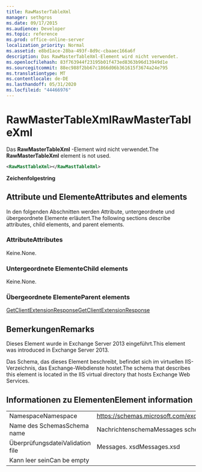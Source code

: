```yaml
---
title: RawMasterTableXml
manager: sethgros
ms.date: 09/17/2015
ms.audience: Developer
ms.topic: reference
ms.prod: office-online-server
localization_priority: Normal
ms.assetid: e8bd1ace-28ba-493f-8d9c-cbaaec166a6f
description: Das RawMasterTableXml-Element wird nicht verwendet.
ms.openlocfilehash: 83f763944f23195b01f473ed8363b96d13949d1e
ms.sourcegitcommit: 88ec988f2bb67c1866d06b361615f3674a24e795
ms.translationtype: MT
ms.contentlocale: de-DE
ms.lasthandoff: 05/31/2020
ms.locfileid: "44466976"
---
```

# <a name="rawmastertablexml"></a><span data-ttu-id="7b828-103">RawMasterTableXml</span><span class="sxs-lookup"><span data-stu-id="7b828-103">RawMasterTableXml</span></span>

<span data-ttu-id="7b828-104">Das **RawMasterTableXml** -Element wird nicht verwendet.</span><span class="sxs-lookup"><span data-stu-id="7b828-104">The **RawMasterTableXml** element is not used.</span></span> 
  
```XML
<RawMastTableXml></RawMastTableXml>
```

 <span data-ttu-id="7b828-105">**Zeichenfolge**</span><span class="sxs-lookup"><span data-stu-id="7b828-105">**string**</span></span>
## <a name="attributes-and-elements"></a><span data-ttu-id="7b828-106">Attribute und Elemente</span><span class="sxs-lookup"><span data-stu-id="7b828-106">Attributes and elements</span></span>

<span data-ttu-id="7b828-107">In den folgenden Abschnitten werden Attribute, untergeordnete und übergeordnete Elemente erläutert.</span><span class="sxs-lookup"><span data-stu-id="7b828-107">The following sections describe attributes, child elements, and parent elements.</span></span>
  
### <a name="attributes"></a><span data-ttu-id="7b828-108">Attribute</span><span class="sxs-lookup"><span data-stu-id="7b828-108">Attributes</span></span>

<span data-ttu-id="7b828-109">Keine.</span><span class="sxs-lookup"><span data-stu-id="7b828-109">None.</span></span>
  
### <a name="child-elements"></a><span data-ttu-id="7b828-110">Untergeordnete Elemente</span><span class="sxs-lookup"><span data-stu-id="7b828-110">Child elements</span></span>

<span data-ttu-id="7b828-111">Keine.</span><span class="sxs-lookup"><span data-stu-id="7b828-111">None.</span></span>
  
### <a name="parent-elements"></a><span data-ttu-id="7b828-112">Übergeordnete Elemente</span><span class="sxs-lookup"><span data-stu-id="7b828-112">Parent elements</span></span>

[<span data-ttu-id="7b828-113">GetClientExtensionResponse</span><span class="sxs-lookup"><span data-stu-id="7b828-113">GetClientExtensionResponse</span></span>](getclientextensionresponse.md)
  
## <a name="remarks"></a><span data-ttu-id="7b828-114">Bemerkungen</span><span class="sxs-lookup"><span data-stu-id="7b828-114">Remarks</span></span>

<span data-ttu-id="7b828-115">Dieses Element wurde in Exchange Server 2013 eingeführt.</span><span class="sxs-lookup"><span data-stu-id="7b828-115">This element was introduced in Exchange Server 2013.</span></span>
  
<span data-ttu-id="7b828-116">Das Schema, das dieses Element beschreibt, befindet sich im virtuellen IIS-Verzeichnis, das Exchange-Webdienste hostet.</span><span class="sxs-lookup"><span data-stu-id="7b828-116">The schema that describes this element is located in the IIS virtual directory that hosts Exchange Web Services.</span></span>
  
## <a name="element-information"></a><span data-ttu-id="7b828-117">Informationen zu Elementen</span><span class="sxs-lookup"><span data-stu-id="7b828-117">Element information</span></span>

|||
|:-----|:-----|
|<span data-ttu-id="7b828-118">Namespace</span><span class="sxs-lookup"><span data-stu-id="7b828-118">Namespace</span></span>  <br/> |https://schemas.microsoft.com/exchange/services/2006/messages  <br/> |
|<span data-ttu-id="7b828-119">Name des Schemas</span><span class="sxs-lookup"><span data-stu-id="7b828-119">Schema name</span></span>  <br/> |<span data-ttu-id="7b828-120">Nachrichtenschema</span><span class="sxs-lookup"><span data-stu-id="7b828-120">Messages schema</span></span>  <br/> |
|<span data-ttu-id="7b828-121">Überprüfungsdatei</span><span class="sxs-lookup"><span data-stu-id="7b828-121">Validation file</span></span>  <br/> |<span data-ttu-id="7b828-122">Messages. xsd</span><span class="sxs-lookup"><span data-stu-id="7b828-122">Messages.xsd</span></span>  <br/> |
|<span data-ttu-id="7b828-123">Kann leer sein</span><span class="sxs-lookup"><span data-stu-id="7b828-123">Can be empty</span></span>  <br/> ||
   

